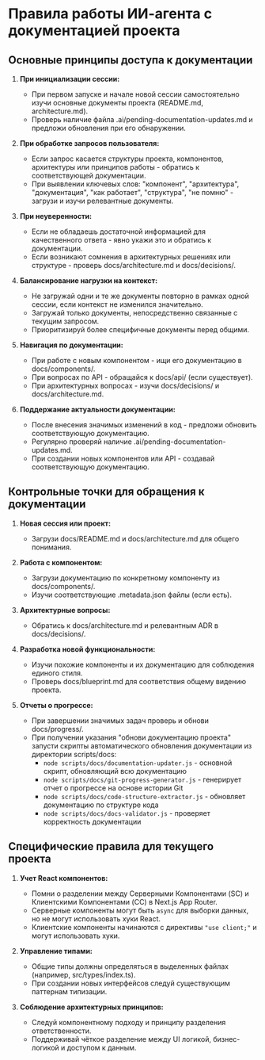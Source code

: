 # Правила работы ИИ-агента с документацией проекта

## Основные принципы доступа к документации

1. **При инициализации сессии:**
   - При первом запуске и начале новой сессии самостоятельно изучи основные документы проекта (README.md, architecture.md).
   - Проверь наличие файла .ai/pending-documentation-updates.md и предложи обновления при его обнаружении.

2. **При обработке запросов пользователя:**
   - Если запрос касается структуры проекта, компонентов, архитектуры или принципов работы - обратись к соответствующей документации.
   - При выявлении ключевых слов: "компонент", "архитектура", "документация", "как работает", "структура", "не помню" - загрузи и изучи релевантные документы.

3. **При неуверенности:**
   - Если не обладаешь достаточной информацией для качественного ответа - явно укажи это и обратись к документации.
   - Если возникают сомнения в архитектурных решениях или структуре - проверь docs/architecture.md и docs/decisions/.

4. **Балансирование нагрузки на контекст:**
   - Не загружай одни и те же документы повторно в рамках одной сессии, если контекст не изменился значительно.
   - Загружай только документы, непосредственно связанные с текущим запросом.
   - Приоритизируй более специфичные документы перед общими.

5. **Навигация по документации:**
   - При работе с новым компонентом - ищи его документацию в docs/components/.
   - При вопросах по API - обращайся к docs/api/ (если существует).
   - При архитектурных вопросах - изучи docs/decisions/ и docs/architecture.md.

6. **Поддержание актуальности документации:**
   - После внесения значимых изменений в код - предложи обновить соответствующую документацию.
   - Регулярно проверяй наличие .ai/pending-documentation-updates.md.
   - При создании новых компонентов или API - создавай соответствующую документацию.

## Контрольные точки для обращения к документации

1. **Новая сессия или проект:**
   - Загрузи docs/README.md и docs/architecture.md для общего понимания.

2. **Работа с компонентом:**
   - Загрузи документацию по конкретному компоненту из docs/components/.
   - Изучи соответствующие .metadata.json файлы (если есть).

3. **Архитектурные вопросы:**
   - Обратись к docs/architecture.md и релевантным ADR в docs/decisions/.

4. **Разработка новой функциональности:**
   - Изучи похожие компоненты и их документацию для соблюдения единого стиля.
   - Проверь docs/blueprint.md для соответствия общему видению проекта.

5. **Отчеты о прогрессе:**
   - При завершении значимых задач проверь и обнови docs/progress/.
   - При получении указания "обнови документацию проекта" запусти скрипты автоматического обновления документации из директории scripts/docs:  
     * `node scripts/docs/documentation-updater.js` - основной скрипт, обновляющий всю документацию
     * `node scripts/docs/git-progress-generator.js` - генерирует отчет о прогрессе на основе истории Git
     * `node scripts/docs/code-structure-extractor.js` - обновляет документацию по структуре кода
     * `node scripts/docs/docs-validator.js` - проверяет корректность документации

## Специфические правила для текущего проекта

1. **Учет React компонентов:**
   - Помни о разделении между Серверными Компонентами (SC) и Клиентскими Компонентами (CC) в Next.js App Router.
   - Серверные компоненты могут быть `async` для выборки данных, но не могут использовать хуки React.
   - Клиентские компоненты начинаются с директивы `"use client;"` и могут использовать хуки.

2. **Управление типами:**
   - Общие типы должны определяться в выделенных файлах (например, src/types/index.ts).
   - При создании новых интерфейсов следуй существующим паттернам типизации.

3. **Соблюдение архитектурных принципов:**
   - Следуй компонентному подходу и принципу разделения ответственности.
   - Поддерживай чёткое разделение между UI логикой, бизнес-логикой и доступом к данным.
